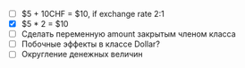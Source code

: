 - [ ] $5 + 10CHF = $10, if exchange rate 2:1
- [x] $5 * 2 = $10
- [ ] Сделать переменную amount закрытым членом класса
- [ ] Побочные эффекты в классе Dollar?
- [ ] Округление денежных величин